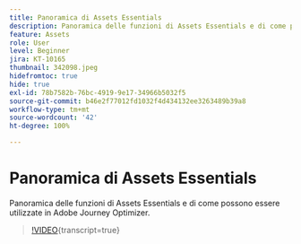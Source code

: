 ```yaml
---
title: Panoramica di Assets Essentials
description: Panoramica delle funzioni di Assets Essentials e di come possono essere utilizzate in Adobe Journey Optimizer.
feature: Assets
role: User
level: Beginner
jira: KT-10165
thumbnail: 342098.jpeg
hidefromtoc: true
hide: true
exl-id: 78b7582b-76bc-4919-9e17-34966b5032f5
source-git-commit: b46e2f77012fd1032f4d434132ee3263489b39a8
workflow-type: tm+mt
source-wordcount: '42'
ht-degree: 100%

---
```


# Panoramica di Assets Essentials

Panoramica delle funzioni di Assets Essentials e di come possono essere utilizzate in Adobe Journey Optimizer.

>[!VIDEO](https://video.tv.adobe.com/v/342098?quality=12&learn=on){transcript=true}
